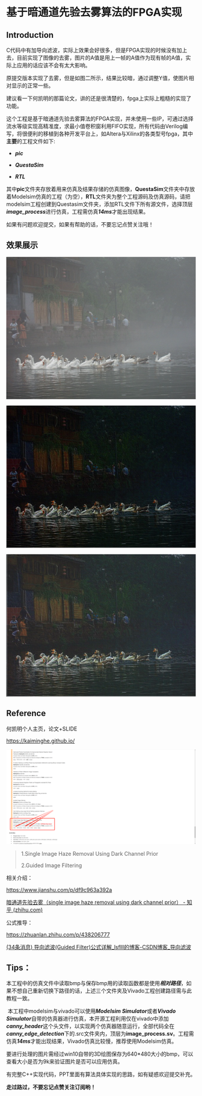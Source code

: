 # 基于暗通道先验去雾算法的FPGA实现

## Introduction

​	C代码中有加导向滤波，实际上效果会好很多，但是FPGA实现的时候没有加上去，目前实现了图像的去雾，图片的A值是用上一帧的A值作为现有帧的A值，实际上应用的话应该不会有太大影响。

​	原提交版本实现了去雾，但是如图二所示，结果比较暗，通过调整Y值，使图片相对显示的正常一些。

​	建议看一下何凯明的那篇论文，讲的还是很清楚的，fpga上实际上粗糙的实现了功能。

​	这个工程是基于暗通道先验去雾算法的FPGA实现，并未使用一些IP，可通过选择流水等级实现高精准度，求最小值卷积窗利用FIFO实现，所有代码由Verilog编写，将很便利的移植到各种开发平台上，如Altera与Xilinx的各类型号fpga，其中**主要**的工程文件如下:

- ***pic***

- ***QuestaSim***

- ***RTL***

​	其中**pic**文件夹存放着用来仿真及结果存储的仿真图像，**QuestaSim**文件夹中存放着Modelsim仿真的工程（为空），**RTL**文件夹为整个工程源码及仿真源码，请把modelsim工程创建到Questasim文件夹，添加RTL文件下所有源文件，选择顶层***image_process***进行仿真，工程需仿真***14ms***才能出现结果。

如果有问题欢迎提交，如果有帮助的话，不要忘记点赞关注哦！

## 效果展示

![duck_fog](pic/duck_fog.bmp)

![haze_remove](pic/haze_remove.bmp)

![haze_remove_enhance_light](pic/haze_remove_enhance_light.bmp)



## Reference

何凯明个人主页，论文+SLIDE

https://kaiminghe.github.io/

![KaiMingHe](pic/reademe_pic/KaiMingHe.png)

> 1.Single Image Haze Removal Using Dark Channel Prior
>
> 2.Guided Image Filtering

相关介绍：

https://www.jianshu.com/p/df9c963a392a

[暗通道先验去雾（single image haze removal using dark channel prior） - 知乎 (zhihu.com)](https://zhuanlan.zhihu.com/p/28875405)



公式推导：

https://zhuanlan.zhihu.com/p/438206777

[(34条消息) 导向滤波(Guided Filter)公式详解_lsflll的博客-CSDN博客_导向滤波](https://blog.csdn.net/weixin_43194305/article/details/88959183)

## Tips：

​	本工程中的仿真文件中读取bmp与保存bmp用的读取函数都是使用***相对路径***，如果不想自己重新切换下路径的话，上述三个文件夹及Vivado工程创建路径需与此教程一致。

​	本工程中modelsim与vivado可以使用***Modelsim Simulator***或者***Vivado Simulator***自带的仿真器进行仿真，本开源工程利用仅在vivado中添加***canny_header***这个头文件，以实现两个仿真器随意运行，全部代码全在***canny_edge_detection***下的.src文件夹内，顶层为**image_process.sv**。工程需仿真***14ms***才能出现结果，Vivado仿真比较慢，推荐使用Modelsim仿真。

​	要进行处理的图片需经过win10自带的3D绘图保存为640*480大小的bmp，可以查看大小是否为9k来验证图片是否可以应用仿真。

​	有完整C++实现代码，PPT里面有算法具体实现的思路，如有疑惑欢迎提交补充。

**走过路过，不要忘记点赞关注订阅哟！**
